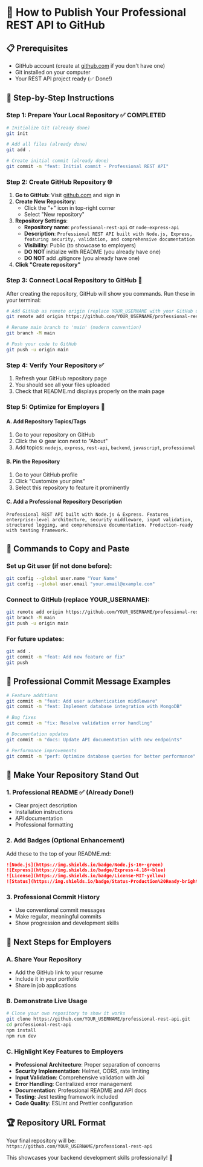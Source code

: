 # 🚀 How to Publish Your Professional REST API to GitHub

## 📋 **Prerequisites**
- GitHub account (create at [github.com](https://github.com) if you don't have one)
- Git installed on your computer
- Your REST API project ready (✅ Done!)

## 🎯 **Step-by-Step Instructions**
 
### **Step 1: Prepare Your Local Repository** ✅ COMPLETED
```bash
# Initialize Git (already done)
git init

# Add all files (already done)
git add .

# Create initial commit (already done)
git commit -m "feat: Initial commit - Professional REST API"
```

### **Step 2: Create GitHub Repository** 🌐

1. **Go to GitHub**: Visit [github.com](https://github.com) and sign in
2. **Create New Repository**:
   - Click the "+" icon in top-right corner
   - Select "New repository"
3. **Repository Settings**:
   - **Repository name**: `professional-rest-api` or `node-express-api`
   - **Description**: `Professional REST API built with Node.js, Express, featuring security, validation, and comprehensive documentation`
   - **Visibility**: Public (to showcase to employers)
   - **DO NOT** initialize with README (you already have one)
   - **DO NOT** add .gitignore (you already have one)
4. **Click "Create repository"**

### **Step 3: Connect Local Repository to GitHub** 🔗

After creating the repository, GitHub will show you commands. Run these in your terminal:

```bash
# Add GitHub as remote origin (replace YOUR_USERNAME with your GitHub username)
git remote add origin https://github.com/YOUR_USERNAME/professional-rest-api.git

# Rename main branch to 'main' (modern convention)
git branch -M main

# Push your code to GitHub
git push -u origin main
```

### **Step 4: Verify Your Repository** ✅

1. Refresh your GitHub repository page
2. You should see all your files uploaded
3. Check that README.md displays properly on the main page

### **Step 5: Optimize for Employers** 💼

#### **A. Add Repository Topics/Tags**
1. Go to your repository on GitHub
2. Click the ⚙️ gear icon next to "About"
3. Add topics: `nodejs`, `express`, `rest-api`, `backend`, `javascript`, `professional`

#### **B. Pin the Repository**
1. Go to your GitHub profile
2. Click "Customize your pins"
3. Select this repository to feature it prominently

#### **C. Add a Professional Repository Description**
```
Professional REST API built with Node.js & Express. Features enterprise-level architecture, security middleware, input validation, structured logging, and comprehensive documentation. Production-ready with testing framework.
```

## 🎯 **Commands to Copy and Paste**

### **Set up Git user (if not done before)**:
```bash
git config --global user.name "Your Name"
git config --global user.email "your.email@example.com"
```

### **Connect to GitHub** (replace YOUR_USERNAME):
```bash
git remote add origin https://github.com/YOUR_USERNAME/professional-rest-api.git
git branch -M main
git push -u origin main
```

### **For future updates**:
```bash
git add .
git commit -m "feat: Add new feature or fix"
git push
```

## 📝 **Professional Commit Message Examples**

```bash
# Feature additions
git commit -m "feat: Add user authentication middleware"
git commit -m "feat: Implement database integration with MongoDB"

# Bug fixes
git commit -m "fix: Resolve validation error handling"

# Documentation updates
git commit -m "docs: Update API documentation with new endpoints"

# Performance improvements
git commit -m "perf: Optimize database queries for better performance"
```

## 🌟 **Make Your Repository Stand Out**

### **1. Professional README** ✅ (Already Done!)
- Clear project description
- Installation instructions
- API documentation
- Professional formatting

### **2. Add Badges** (Optional Enhancement)
Add these to the top of your README.md:
```markdown
![Node.js](https://img.shields.io/badge/Node.js-16+-green)
![Express](https://img.shields.io/badge/Express-4.18+-blue)
![License](https://img.shields.io/badge/License-MIT-yellow)
![Status](https://img.shields.io/badge/Status-Production%20Ready-brightgreen)
```

### **3. Professional Commit History**
- Use conventional commit messages
- Make regular, meaningful commits
- Show progression and development skills

## 🎯 **Next Steps for Employers**

### **A. Share Your Repository**
- Add the GitHub link to your resume
- Include it in your portfolio
- Share in job applications

### **B. Demonstrate Live Usage**
```bash
# Clone your own repository to show it works
git clone https://github.com/YOUR_USERNAME/professional-rest-api.git
cd professional-rest-api
npm install
npm run dev
```

### **C. Highlight Key Features to Employers**
- **Professional Architecture**: Proper separation of concerns
- **Security Implementation**: Helmet, CORS, rate limiting
- **Input Validation**: Comprehensive validation with Joi
- **Error Handling**: Centralized error management
- **Documentation**: Professional README and API docs
- **Testing**: Jest testing framework included
- **Code Quality**: ESLint and Prettier configuration

## 🏆 **Repository URL Format**
Your final repository will be:
`https://github.com/YOUR_USERNAME/professional-rest-api`

This showcases your backend development skills professionally! 🚀